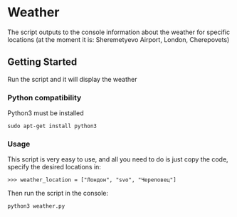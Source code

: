 # Weather

The script outputs to the console information about the weather for specific locations (at the moment it is: Sheremetyevo Airport, London, Cherepovets)

## Getting Started

Run the script and it will display the weather

### Python compatibility

Python3 must be installed

```
sudo apt-get install python3
```

### Usage

This script is very easy to use, and all you need to do is just copy the code, specify the desired locations in:

```
>>> weather_location = ["Лондон", "svo", "Череповец"]
```

Then run the script in the console:

```
python3 weather.py
```

